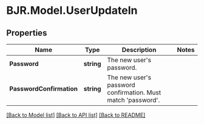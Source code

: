 # BJR.Model.UserUpdateIn

## Properties

Name | Type | Description | Notes
------------ | ------------- | ------------- | -------------
**Password** | **string** | The new user&#39;s password. | 
**PasswordConfirmation** | **string** | The new user&#39;s password confirmation. Must match &#39;password&#39;. | 

[[Back to Model list]](../README.md#documentation-for-models) [[Back to API list]](../README.md#documentation-for-api-endpoints) [[Back to README]](../README.md)

